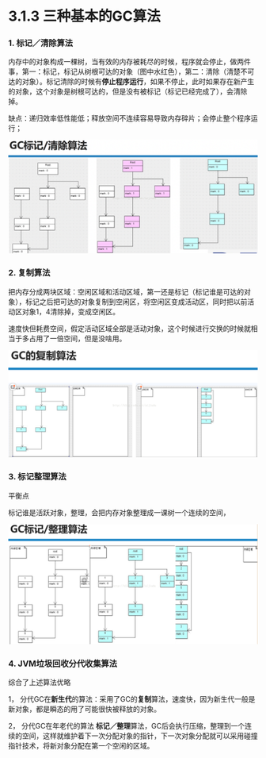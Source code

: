 # 3.1.3 三种基本的GC算法

### **1.  标记／清除算法**

内存中的对象构成一棵树，当有效的内存被耗尽的时候，程序就会停止，做两件事，第一：标记，标记从树根可达的对象（图中水红色），第二：清除（清楚不可达的对象）。标记清除的时候有**停止程序运行**，如果不停止，此时如果存在新产生的对象，这个对象是树根可达的，但是没有被标记（标记已经完成了），会清除掉。

缺点：递归效率低性能低；释放空间不连续容易导致内存碎片；会停止整个程序运行；

![&#x6807;&#x8BB0;&#xFF0F;&#x6E05;&#x9664;&#x7B97;&#x6CD5;](../../../.gitbook/assets/image%20%2846%29.png)

### **2.  复制算法**

把内存分成两块区域：空闲区域和活动区域，第一还是标记（标记谁是可达的对象），标记之后把可达的对象复制到空闲区，将空闲区变成活动区，同时把以前活动区对象1，4清除掉，变成空闲区。

速度快但耗费空间，假定活动区域全部是活动对象，这个时候进行交换的时候就相当于多占用了一倍空间，但是没啥用。

![&#x590D;&#x5236;&#x7B97;&#x6CD5;](../../../.gitbook/assets/image%20%2867%29.png)

### **3.  标记整理算法**

平衡点

标记谁是活跃对象，整理，会把内存对象整理成一课树一个连续的空间，

![](../../../.gitbook/assets/image%20%2895%29.png)

### **4. JVM垃圾回收分代收集算法**

综合了上述算法优略

1， 分代GC在**新生代**的算法：采用了GC的**复制**算法，速度快，因为新生代一般是新对象，都是瞬态的用了可能很快被释放的对象。

2， 分代GC在年老代的算法 **标记／整理**算法，GC后会执行压缩，整理到一个连续的空间，这样就维护着下一次分配对象的指针，下一次对象分配就可以采用碰撞指针技术，将新对象分配在第一个空闲的区域。

